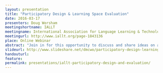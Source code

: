 ```yaml
---
layout: presentation
title: "Participatory Design & Learning Space Evaluation"
date: 2016-03-17
presenters: Doug Worsham
meetingshortname: IALLT
meetingname: International Association for Language Learning & Technology Webinar Series
meetingurl: http://www.iallt.org/page-1843136
place: Online Webinar
abstract: "Join in for this opportunity to discuss and share ideas on a diverse toolkit for designing and investigating the success of learning spaces, including participatory design, campus partnerships, and space evaluation toolkits."
slideurl: http://www.slideshare.net/dmcwo/participatory-design-learning-space-evaluation
handouturl:
feature: 
permalink: presentations/iallt-participatory-design-and-evaluation/
---
```

